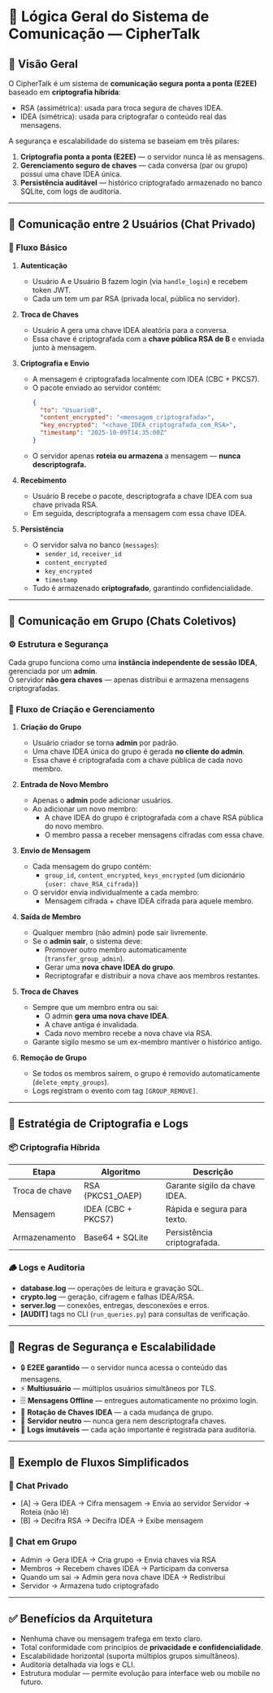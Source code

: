 # 🔐 Lógica Geral do Sistema de Comunicação — CipherTalk

## 🧩 Visão Geral

O CipherTalk é um sistema de **comunicação segura ponta a ponta (E2EE)** baseado em **criptografia híbrida**:
- RSA (assimétrica): usada para troca segura de chaves IDEA.
- IDEA (simétrica): usada para criptografar o conteúdo real das mensagens.

A segurança e escalabilidade do sistema se baseiam em três pilares:
1. **Criptografia ponta a ponta (E2EE)** — o servidor nunca lê as mensagens.
2. **Gerenciamento seguro de chaves** — cada conversa (par ou grupo) possui uma chave IDEA única.
3. **Persistência auditável** — histórico criptografado armazenado no banco SQLite, com logs de auditoria.

---

## 💬 Comunicação entre 2 Usuários (Chat Privado)

### 🔄 Fluxo Básico

1. **Autenticação**
   - Usuário A e Usuário B fazem login (via `handle_login`) e recebem token JWT.
   - Cada um tem um par RSA (privada local, pública no servidor).

2. **Troca de Chaves**
   - Usuário A gera uma chave IDEA aleatória para a conversa.
   - Essa chave é criptografada com a **chave pública RSA de B** e enviada junto à mensagem.

3. **Criptografia e Envio**
   - A mensagem é criptografada localmente com IDEA (CBC + PKCS7).
   - O pacote enviado ao servidor contém:
     ```json
     {
       "to": "UsuarioB",
       "content_encrypted": "<mensagem_criptografada>",
       "key_encrypted": "<chave_IDEA_criptografada_com_RSA>",
       "timestamp": "2025-10-09T14:35:00Z"
     }
     ```
   - O servidor apenas **roteia ou armazena** a mensagem — **nunca descriptografa.**

4. **Recebimento**
   - Usuário B recebe o pacote, descriptografa a chave IDEA com sua chave privada RSA.
   - Em seguida, descriptografa a mensagem com essa chave IDEA.

5. **Persistência**
   - O servidor salva no banco (`messages`):
     - `sender_id`, `receiver_id`
     - `content_encrypted`
     - `key_encrypted`
     - `timestamp`
   - Tudo é armazenado **criptografado**, garantindo confidencialidade.

---

## 👥 Comunicação em Grupo (Chats Coletivos)

### ⚙️ Estrutura e Segurança

Cada grupo funciona como uma **instância independente de sessão IDEA**, gerenciada por um **admin**.  
O servidor **não gera chaves** — apenas distribui e armazena mensagens criptografadas.

### 🧱 Fluxo de Criação e Gerenciamento

1. **Criação do Grupo**
   - Usuário criador se torna **admin** por padrão.
   - Uma chave IDEA única do grupo é gerada **no cliente do admin**.
   - Essa chave é criptografada com a chave pública de cada novo membro.

2. **Entrada de Novo Membro**
   - Apenas o **admin** pode adicionar usuários.
   - Ao adicionar um novo membro:
     - A chave IDEA do grupo é criptografada com a chave RSA pública do novo membro.
     - O membro passa a receber mensagens cifradas com essa chave.

3. **Envio de Mensagem**
   - Cada mensagem do grupo contém:
     - `group_id`, `content_encrypted`, `keys_encrypted` (um dicionário `{user: chave_RSA_cifrada}`)
   - O servidor envia individualmente a cada membro:
     - Mensagem cifrada + chave IDEA cifrada para aquele membro.

4. **Saída de Membro**
   - Qualquer membro (não admin) pode sair livremente.
   - Se o **admin sair**, o sistema deve:
     - Promover outro membro automaticamente (`transfer_group_admin`).
     - Gerar uma **nova chave IDEA do grupo**.
     - Recriptografar e distribuir a nova chave aos membros restantes.

5. **Troca de Chaves**
   - Sempre que um membro entra ou sai:
     - O admin **gera uma nova chave IDEA**.
     - A chave antiga é invalidada.
     - Cada novo membro recebe a nova chave via RSA.
   - Garante sigilo mesmo se um ex-membro mantiver o histórico antigo.

6. **Remoção de Grupo**
   - Se todos os membros saírem, o grupo é removido automaticamente (`delete_empty_groups`).
   - Logs registram o evento com tag `[GROUP_REMOVE]`.

---

## 🔐 Estratégia de Criptografia e Logs

### 📦 Criptografia Híbrida
| Etapa | Algoritmo | Descrição |
|-------|------------|-----------|
| Troca de chave | RSA (PKCS1_OAEP) | Garante sigilo da chave IDEA. |
| Mensagem | IDEA (CBC + PKCS7) | Rápida e segura para texto. |
| Armazenamento | Base64 + SQLite | Persistência criptografada. |

### 🪵 Logs e Auditoria
- **database.log** — operações de leitura e gravação SQL.
- **crypto.log** — geração, cifragem e falhas IDEA/RSA.
- **server.log** — conexões, entregas, desconexões e erros.
- **[AUDIT]** tags no CLI (`run_queries.py`) para consultas de verificação.

---

## 🧭 Regras de Segurança e Escalabilidade

- 🔒 **E2EE garantido** — o servidor nunca acessa o conteúdo das mensagens.
- ⚡ **Multiusuário** — múltiplos usuários simultâneos por TLS.
- 🗄️ **Mensagens Offline** — entregues automaticamente no próximo login.
- 🔁 **Rotação de Chaves IDEA** — a cada mudança de grupo.
- 🚫 **Servidor neutro** — nunca gera nem descriptografa chaves.
- 🧩 **Logs imutáveis** — cada ação importante é registrada para auditoria.

---

## 🧮 Exemplo de Fluxos Simplificados

### 🔹 Chat Privado
- [A] → Gera IDEA → Cifra mensagem → Envia ao servidor
Servidor → Roteia (não lê)
- [B] → Decifra RSA → Decifra IDEA → Exibe mensagem


### 🔹 Chat em Grupo
- Admin → Gera IDEA → Cria grupo → Envia chaves via RSA
- Membros → Recebem chaves IDEA → Participam da conversa
- Quando um sai → Admin gera nova chave IDEA → Redistribui
- Servidor → Armazena tudo criptografado

---

## ✅ Benefícios da Arquitetura

- Nenhuma chave ou mensagem trafega em texto claro.  
- Total conformidade com princípios de **privacidade e confidencialidade**.  
- Escalabilidade horizontal (suporta múltiplos grupos simultâneos).  
- Auditoria detalhada via logs e CLI.  
- Estrutura modular — permite evolução para interface web ou mobile no futuro.
